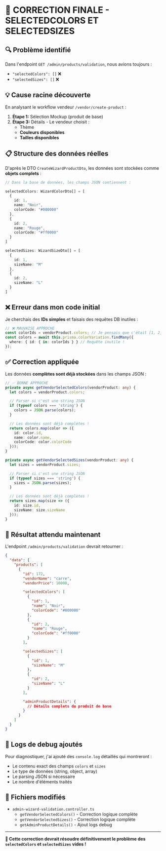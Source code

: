 # 🎯 CORRECTION FINALE - SELECTEDCOLORS ET SELECTEDSIZES

## 🔍 **Problème identifié**

Dans l'endpoint `GET /admin/products/validation`, nous avions toujours :
- `"selectedColors": []` ❌
- `"selectedSizes": []` ❌

## 💡 **Cause racine découverte**

En analysant le workflow vendeur `/vendor/create-product` :

1. **Étape 1:** Sélection Mockup (produit de base)
2. **Étape 3:** Détails - Le vendeur choisit :
   - Thème
   - **Couleurs disponibles**
   - **Tailles disponibles**

## 📋 **Structure des données réelles**

D'après le DTO `CreateWizardProductDto`, les données sont stockées comme **objets complets** :

```typescript
// Dans la base de données, les champs JSON contiennent :

selectedColors: WizardColorDto[] = [
  {
    id: 1,
    name: "Noir",
    colorCode: "#000000"
  },
  {
    id: 2,
    name: "Rouge",
    colorCode: "#ff0000"
  }
]

selectedSizes: WizardSizeDto[] = [
  {
    id: 1,
    sizeName: "M"
  },
  {
    id: 2,
    sizeName: "L"
  }
]
```

## ❌ **Erreur dans mon code initial**

Je cherchais des **IDs simples** et faisais des requêtes DB inutiles :

```typescript
// ❌ MAUVAISE APPROCHE
const colorIds = vendorProduct.colors; // Je pensais que c'était [1, 2, 3]
const colors = await this.prisma.colorVariation.findMany({
  where: { id: { in: colorIds } } // Requête inutile !
});
```

## ✅ **Correction appliquée**

Les données **complètes sont déjà stockées** dans les champs JSON :

```typescript
// ✅ BONNE APPROCHE
private async getVendorSelectedColors(vendorProduct: any) {
  let colors = vendorProduct.colors;

  // Parser si c'est une string JSON
  if (typeof colors === 'string') {
    colors = JSON.parse(colors);
  }

  // Les données sont déjà complètes !
  return colors.map(color => ({
    id: color.id,
    name: color.name,
    colorCode: color.colorCode
  }));
}

private async getVendorSelectedSizes(vendorProduct: any) {
  let sizes = vendorProduct.sizes;

  // Parser si c'est une string JSON
  if (typeof sizes === 'string') {
    sizes = JSON.parse(sizes);
  }

  // Les données sont déjà complètes !
  return sizes.map(size => ({
    id: size.id,
    sizeName: size.sizeName
  }));
}
```

## 🎯 **Résultat attendu maintenant**

L'endpoint `/admin/products/validation` devrait retourner :

```json
{
  "data": {
    "products": [
      {
        "id": 172,
        "vendorName": "carre",
        "vendorPrice": 10000,

        "selectedColors": [
          {
            "id": 1,
            "name": "Noir",
            "colorCode": "#000000"
          },
          {
            "id": 2,
            "name": "Rouge",
            "colorCode": "#ff0000"
          }
        ],

        "selectedSizes": [
          {
            "id": 1,
            "sizeName": "M"
          },
          {
            "id": 2,
            "sizeName": "L"
          }
        ],

        "adminProductDetails": {
          // Détails complets du produit de base
        }
      }
    ]
  }
}
```

## 🚀 **Logs de debug ajoutés**

Pour diagnostiquer, j'ai ajouté des `console.log` détaillés qui montreront :
- Le contenu exact des champs `colors` et `sizes`
- Le type de données (string, object, array)
- Le parsing JSON si nécessaire
- Le nombre d'éléments traités

## 📁 **Fichiers modifiés**

- `admin-wizard-validation.controller.ts`
  - `getVendorSelectedColors()` - Correction logique complète
  - `getVendorSelectedSizes()` - Correction logique complète
  - `getAdminProductDetails()` - Ajout logs debug

---

**🎯 Cette correction devrait résoudre définitivement le problème des `selectedColors` et `selectedSizes` vides !**